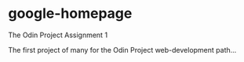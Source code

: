 google-homepage
===============

The Odin Project Assignment 1

The first project of many for the Odin Project web-development path...
